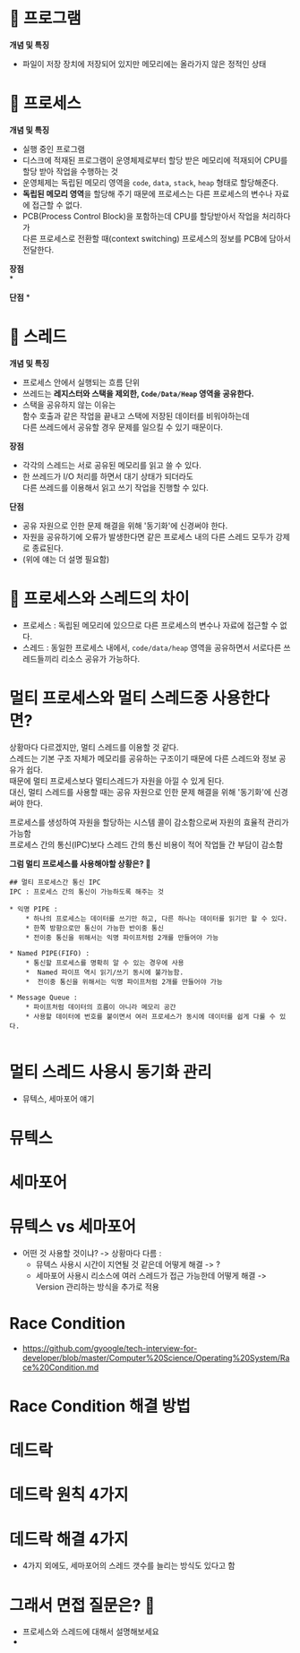 # 💾 프로그램

**개념 및 특징**
* 파일이 저장 장치에 저장되어 있지만 메모리에는 올라가지 않은 정적인 상태


# 📘 프로세스

**개념 및 특징**
* 실행 중인 프로그램      
* 디스크에 적재된 프로그램이 운영체제로부터 할당 받은 메모리에 적재되어 CPU를 할당 받아 작업을 수행하는 것        
* 운영체제는 독립된 메모리 영역을 `code`, `data`, `stack`, `heap` 형태로 할당해준다.  
* **독립된 메모리 영역**을 할당해 주기 때문에 프로세스는 다른 프로세스의 변수나 자료에 접근할 수 없다.      
* PCB(Process Control Block)을 포함하는데 CPU를 할당받아서 작업을 처리하다가    
  다른 프로세스로 전환할 때(context switching) 프로세스의 정보를 PCB에 담아서 전달한다.

**장점**    
* 
  
**단점** 
* 


# 📗 스레드 

**개념 및 특징**  
* 프로세스 안에서 실행되는 흐름 단위     
* 쓰레드는 **레지스터와 스택을 제외한, `Code/Data/Heap` 영역을 공유한다.**    
* 스택을 공유하지 않는 이유는    
  함수 호출과 같은 작업을 끝내고 스택에 저장된 데이터를 비워야하는데      
  다른 쓰레드에서 공유할 경우 문제를 일으킬 수 있기 때문이다.                 

**장점** 
* 각각의 스레드는 서로 공유된 메모리를 읽고 쓸 수 있다. 
* 한 쓰레드가 I/O 처리를 하면서 대기 상태가 되더라도       
  다른 쓰레드를 이용해서 읽고 쓰기 작업을 진행할 수 있다.         

**단점**  
* 공유 자원으로 인한 문제 해결을 위해 '동기화'에 신경써야 한다.      
* 자원을 공유하기에 오류가 발생한다면 같은 프로세스 내의 다른 스레드 모두가 강제로 종료된다. 
* (위에 얘는 더 설명 필요함)     
      
# 🥊 프로세스와 스레드의 차이    

* 프로세스 : 독립된 메모리에 있으므로 다른 프로세스의 변수나 자료에 접근할 수 없다.   
* 스레드 : 동일한 프로세스 내에서, `code/data/heap` 영역을 공유하면서 서로다른 쓰레드들끼리 리소스 공유가 가능하다.  
       
# 멀티 프로세스와 멀티 스레드중 사용한다면?     
상황마다 다르겠지만, 멀티 스레드를 이용할 것 같다.   
스레드는 기본 구조 자체가 메모리를 공유하는 구조이기 때문에 다른 스레드와 정보 공유가 쉽다.    
때문에 멀티 프로세스보다 멀티스레드가 자원을 아낄 수 있게 된다.      
대신, 멀티 스레드를 사용할 때는 공유 자원으로 인한 문제 해결을 위해 '동기화'에 신경써야 한다.      

프로세스를 생성하여 자원을 할당하는 시스템 콜이 감소함으로써 자원의 효율적 관리가 가능함     
프로세스 간의 통신(IPC)보다 스레드 간의 통신 비용이 적어 작업들 간 부담이 감소함              
     
**그럼 멀티 프로세스를 사용해야할 상황은? 🤔**      


```
## 멀티 프로세스간 통신 IPC 
IPC : 프로세스 간의 통신이 가능하도록 해주는 것   

* 익명 PIPE : 
    * 하나의 프로세스는 데이터를 쓰기만 하고, 다른 하나는 데이터를 읽기만 할 수 있다.
    * 한쪽 방향으로만 통신이 가능한 반이중 통신  
    * 전이중 통신을 위해서는 익명 파이프처럼 2개를 만들어야 가능   
  
* Named PIPE(FIFO) :  
    * 통신할 프로세스를 명확히 알 수 있는 경우에 사용
    *  Named 파이프 역시 읽기/쓰기 동시에 불가능함.
    *  전이중 통신을 위해서는 익명 파이프처럼 2개를 만들어야 가능

* Message Queue :
    * 파이프처럼 데이터의 흐름이 아니라 메모리 공간
    * 사용할 데이터에 번호를 붙이면서 여러 프로세스가 동시에 데이터를 쉽게 다룰 수 있다.
 
```

# 멀티 스레드 사용시 동기화 관리 
* 뮤텍스, 세마포어 얘기  

# 뮤텍스
# 세마포어
# 뮤텍스 vs 세마포어 
* 어떤 것 사용할 것이냐? -> 상황마다 다름 :
    * 뮤텍스 사용시 시간이 지연될 것 같은데 어떻게 해결 -> ?
    * 세마포어 사용시 리소스에 여러 스레드가 접근 가능한데 어떻게 해결 -> Version 관리하는 방식을 추가로 적용 

# Race Condition 
* https://github.com/gyoogle/tech-interview-for-developer/blob/master/Computer%20Science/Operating%20System/Race%20Condition.md

# Race Condition 해결 방법

# 데드락 
# 데드락 원칙 4가지 
# 데드락 해결 4가지 
* 4가지 외에도, 세마포어의 스레드 갯수를 늘리는 방식도 있다고 함 


# 그래서 면접 질문은? 🤔   

* 프로세스와 스레드에 대해서 설명해보세요  
* 



